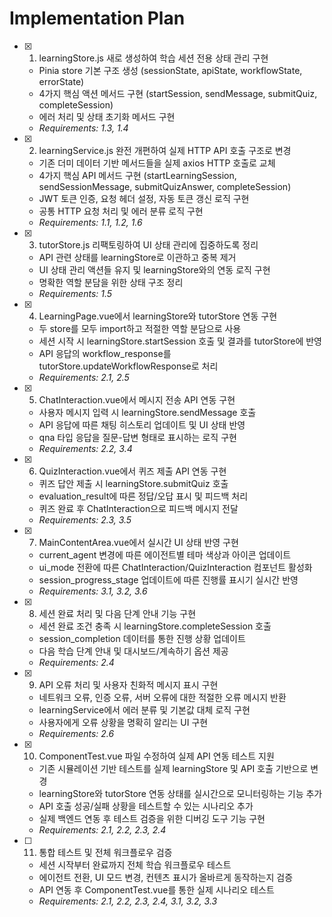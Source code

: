 # Implementation Plan

- [x] 1. learningStore.js 새로 생성하여 학습 세션 전용 상태 관리 구현





  - Pinia store 기본 구조 생성 (sessionState, apiState, workflowState, errorState)
  - 4가지 핵심 액션 메서드 구현 (startSession, sendMessage, submitQuiz, completeSession)
  - 에러 처리 및 상태 초기화 메서드 구현
  - _Requirements: 1.3, 1.4_

- [x] 2. learningService.js 완전 개편하여 실제 HTTP API 호출 구조로 변경





  - 기존 더미 데이터 기반 메서드들을 실제 axios HTTP 호출로 교체
  - 4가지 핵심 API 메서드 구현 (startLearningSession, sendSessionMessage, submitQuizAnswer, completeSession)
  - JWT 토큰 인증, 요청 헤더 설정, 자동 토큰 갱신 로직 구현
  - 공통 HTTP 요청 처리 및 에러 분류 로직 구현
  - _Requirements: 1.1, 1.2, 1.6_

- [x] 3. tutorStore.js 리팩토링하여 UI 상태 관리에 집중하도록 정리





  - API 관련 상태를 learningStore로 이관하고 중복 제거
  - UI 상태 관리 액션들 유지 및 learningStore와의 연동 로직 구현
  - 명확한 역할 분담을 위한 상태 구조 정리
  - _Requirements: 1.5_

- [x] 4. LearningPage.vue에서 learningStore와 tutorStore 연동 구현






  - 두 store를 모두 import하고 적절한 역할 분담으로 사용
  - 세션 시작 시 learningStore.startSession 호출 및 결과를 tutorStore에 반영
  - API 응답의 workflow_response를 tutorStore.updateWorkflowResponse로 처리
  - _Requirements: 2.1, 2.5_

- [x] 5. ChatInteraction.vue에서 메시지 전송 API 연동 구현





  - 사용자 메시지 입력 시 learningStore.sendMessage 호출
  - API 응답에 따른 채팅 히스토리 업데이트 및 UI 상태 반영
  - qna 타입 응답을 질문-답변 형태로 표시하는 로직 구현
  - _Requirements: 2.2, 3.4_

- [x] 6. QuizInteraction.vue에서 퀴즈 제출 API 연동 구현





  - 퀴즈 답안 제출 시 learningStore.submitQuiz 호출
  - evaluation_result에 따른 정답/오답 표시 및 피드백 처리
  - 퀴즈 완료 후 ChatInteraction으로 피드백 메시지 전달
  - _Requirements: 2.3, 3.5_

- [x] 7. MainContentArea.vue에서 실시간 UI 상태 반영 구현










  - current_agent 변경에 따른 에이전트별 테마 색상과 아이콘 업데이트
  - ui_mode 전환에 따른 ChatInteraction/QuizInteraction 컴포넌트 활성화
  - session_progress_stage 업데이트에 따른 진행률 표시기 실시간 반영
  - _Requirements: 3.1, 3.2, 3.6_

- [x] 8. 세션 완료 처리 및 다음 단계 안내 기능 구현





  - 세션 완료 조건 충족 시 learningStore.completeSession 호출
  - session_completion 데이터를 통한 진행 상황 업데이트
  - 다음 학습 단계 안내 및 대시보드/계속하기 옵션 제공
  - _Requirements: 2.4_

- [x] 9. API 오류 처리 및 사용자 친화적 메시지 표시 구현





  - 네트워크 오류, 인증 오류, 서버 오류에 대한 적절한 오류 메시지 반환
  - learningService에서 에러 분류 및 기본값 대체 로직 구현
  - 사용자에게 오류 상황을 명확히 알리는 UI 구현
  - _Requirements: 2.6_

- [x] 10. ComponentTest.vue 파일 수정하여 실제 API 연동 테스트 지원





  - 기존 시뮬레이션 기반 테스트를 실제 learningStore 및 API 호출 기반으로 변경
  - learningStore와 tutorStore 연동 상태를 실시간으로 모니터링하는 기능 추가
  - API 호출 성공/실패 상황을 테스트할 수 있는 시나리오 추가
  - 실제 백엔드 연동 후 테스트 검증을 위한 디버깅 도구 기능 구현
  - _Requirements: 2.1, 2.2, 2.3, 2.4_

- [ ] 11. 통합 테스트 및 전체 워크플로우 검증





  - 세션 시작부터 완료까지 전체 학습 워크플로우 테스트
  - 에이전트 전환, UI 모드 변경, 컨텐츠 표시가 올바르게 동작하는지 검증
  - API 연동 후 ComponentTest.vue를 통한 실제 시나리오 테스트
  - _Requirements: 2.1, 2.2, 2.3, 2.4, 3.1, 3.2, 3.3_